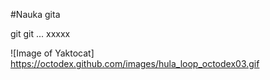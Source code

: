 #Nauka gita

git
git ...
xxxxx

![Image of Yaktocat]
https://octodex.github.com/images/hula_loop_octodex03.gif
